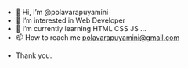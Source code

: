 - 👋 Hi, I’m @polavarapuyamini
- 👀 I’m interested in Web Developer
- 🌱 I’m currently learning HTML CSS JS ...
- 📫 How to reach me polavarapuyamini@gmail.com
<!---
polavarapuyamini/polavarapuyamini is a ✨ special ✨ repository because its `README.md` (this file) appears on your GitHub profile.
You can click the Preview link to take a look at your changes.
--->
- Thank you.
